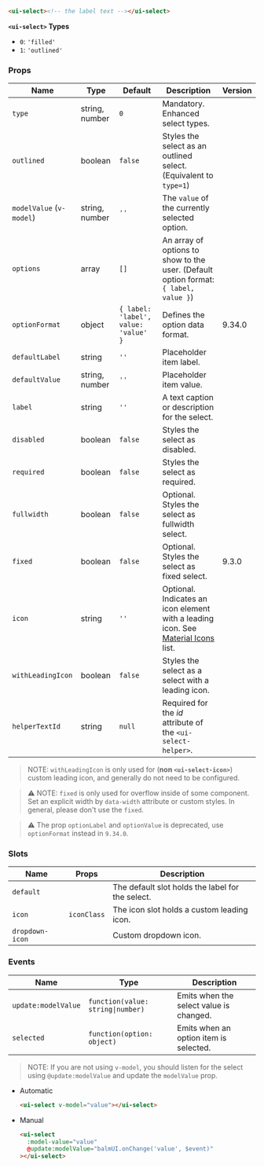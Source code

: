 ```html
<ui-select><!-- the label text --></ui-select>
```

**`<ui-select>` Types**

- `0`: `'filled'`
- `1`: `'outlined'`

### Props

| Name                     | Type           | Default                              | Description                                                                                   | Version |
| ------------------------ | -------------- | ------------------------------------ | --------------------------------------------------------------------------------------------- | ------- |
| `type`                   | string, number | `0`                                  | Mandatory. Enhanced select types.                                                             |         |
| `outlined`               | boolean        | `false`                              | Styles the select as an outlined select. (Equivalent to `type=1`)                             |         |
| `modelValue` (`v-model`) | string, number | `''`                                 | The `value` of the currently selected option.                                                 |         |
| `options`                | array          | `[]`                                 | An array of options to show to the user. (Default option format: `{ label, value }`)          |         |
| `optionFormat`           | object         | `{ label: 'label', value: 'value' }` | Defines the option data format.                                                               | 9.34.0  |
| `defaultLabel`           | string         | `''`                                 | Placeholder item label.                                                                       |         |
| `defaultValue`           | string, number | `''`                                 | Placeholder item value.                                                                       |         |
| `label`                  | string         | `''`                                 | A text caption or description for the select.                                                 |         |
| `disabled`               | boolean        | `false`                              | Styles the select as disabled.                                                                |         |
| `required`               | boolean        | `false`                              | Styles the select as required.                                                                |         |
| `fullwidth`              | boolean        | `false`                              | Optional. Styles the select as fullwidth select.                                              |         |
| `fixed`                  | boolean        | `false`                              | Optional. Styles the select as fixed select.                                                  | 9.3.0   |
| `icon`                   | string         | `''`                                 | Optional. Indicates an icon element with a leading icon. See [Material Icons](/#/icons) list. |         |
| `withLeadingIcon`        | boolean        | `false`                              | Styles the select as a select with a leading icon.                                            |         |
| `helperTextId`           | string         | `null`                               | Required for the _id_ attribute of the `<ui-select-helper>`.                                  |         |

> NOTE: `withLeadingIcon` is only used for (**non `<ui-select-icon>`**) custom leading icon, and generally do not need to be configured.

> ⚠️ NOTE: `fixed` is only used for overflow inside of some component. Set an explicit width by `data-width` attribute or custom styles. In general, please don't use the `fixed`.

> ⚠️ The prop `optionLabel` and `optionValue` is deprecated, use `optionFormat` instead in `9.34.0`.

### Slots

| Name            | Props       | Description                                      |
| --------------- | ----------- | ------------------------------------------------ |
| `default`       |             | The default slot holds the label for the select. |
| `icon`          | `iconClass` | The icon slot holds a custom leading icon.       |
| `dropdown-icon` |             | Custom dropdown icon.                            |

### Events

| Name                | Type                              | Description                             |
| ------------------- | --------------------------------- | --------------------------------------- |
| `update:modelValue` | `function(value: string\|number)` | Emits when the select value is changed. |
| `selected`          | `function(option: object)`        | Emits when an option item is selected.  |

> NOTE: If you are not using `v-model`, you should listen for the select using `@update:modelValue` and update the `modelValue` prop.

- Automatic

  ```html
  <ui-select v-model="value"></ui-select>
  ```

- Manual

  ```html
  <ui-select
    :model-value="value"
    @update:modelValue="balmUI.onChange('value', $event)"
  ></ui-select>
  ```
